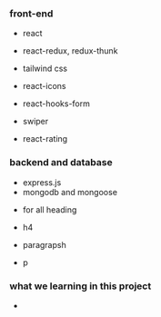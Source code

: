 ### front-end

- react
- react-redux, redux-thunk

- tailwind css
- react-icons
- react-hooks-form
- swiper
- react-rating

### backend and database

- express.js
- mongodb and mongoose

* for all heading

- h4

* paragrapsh

- p

### what we learning in this project

-
